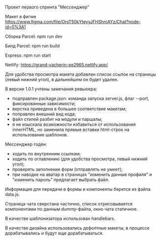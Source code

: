Проект первого спринта "Мессенджер"

Макет в фигме https://www.figma.com/file/OrsT50kYteyyJFHShrcAYz/Chat?node-id=0%3A1

Сборка Parcel: npm run dev

Билд Parcel: npm run build

Express: npm run start

Netlify: https://grand-vacherin-ee2965.netlify.app/

Для удобства просмотра макета добавлен список ссылок на страницы (левый нижний угол), в дальнейшем он будет удален.

В версии 1.0.1 учтены замечания ревьюера:
- подправлен package.json: команда запуска server.js, флаг --port, фиксированные зависимости;
- верстка приведена в большее соответствие макетам;
- поправлен внешний вид кода;
- файл стилей разбит на модули и паршалы;
- я не изыскала возможности избавиться от использования innerHTML, но заменила прямые вставки html-строк на использование шаблонов.

Мессенджер годен:
- ходить по внутренним ссылкам;
- ходить по оглавлению (для удобства просмотра, левый нижний угол);
- проверять заполнение форм (отправлять не умеет);
- при наводке на аватар в страницах "изменить данные профиля" и "изменить пароль" предлагает выбрать файл. 

Информация для передачи в формы и компоненты берется из файла data.js.

Страница чата сверстана частично, список отрисовывается компонентами по данным dummy-файла, окно чата статичное.

В качестве шаблонизатора использован handlebars.

В качестве дизайна использовались дефолтные макеты, в процессе дорабатывались и будут еще дорабатываться.


